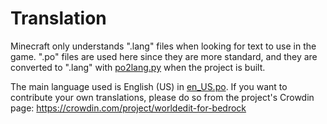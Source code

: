 # Translation

Minecraft only understands ".lang" files when looking for text to use in the game. ".po" files are used here since they are more standard, and they are converted to ".lang" with [po2lang.py](../po2lang.py) when the project is built.

The main language used is English (US) in [en_US.po](en_US.po). If you want to contribute your own translations, please do so from the project's Crowdin page: https://crowdin.com/project/worldedit-for-bedrock